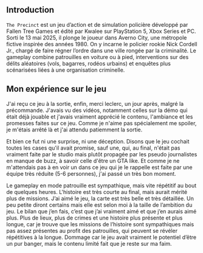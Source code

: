 ## Introduction
<code>The Precinct</code> est un jeu d’action et de simulation policière développé par Fallen Tree Games et édité par Kwalee sur PlayStation 5, Xbox Series et PC. Sorti le 13 mai 2025, il plonge le joueur dans Averno City, une métropole fictive inspirée des années 1980.
On y incarne le policier rookie Nick Cordell Jr., chargé de faire régner l’ordre dans une ville rongée par la criminalité. Le gameplay combine patrouilles en voiture ou à pied, interventions sur des délits aléatoires (vols, bagarres, rodéos urbains) et enquêtes plus scénarisées liées à une organisation criminelle.

## Mon expérience sur le jeu

J'ai reçu ce jeu à la sortie, enfin, merci leclerc, un jour après, malgré la précommande. J'avais vu des vidéos, notamment celles sur la démo qui était déjà jouable et j'avais vraiment apprécié le contenu, l'ambiance et les promesses 
faites sur ce jeu. Comme je n'aime pas spécialement me spoiler, je m'étais arrêté là et j'ai attendu patiemment la sortie.

Et bien ce fut ni une surprise, ni une déception. Disons que le jeu cochait toutes les cases qu'il avait promise, sauf une, qui, au final, n'était pas vraiment faite par le studio mais plutôt propagée par les pseudo journalistes en manque de buzz, à savoir celle d'être un GTA like.
Et comme je ne m'attendais pas à en voir un dans ce jeu qui je le rappelle est faite par une équipe très réduite (5-6 personnes), j'ai passé un très bon moment.

Le gameplay en mode patrouille est sympathique, mais vite répétitif au bout de quelques heures. L'histoire est très courte au final, mais aurait mérité plus de missions.
J’ai aimé le jeu, la carte est très belle et très détaillée. Un peu petite diront certains mais elle est selon moi à la taille de l’ambition du jeu.
Le bilan que j’en fais, c’est que j’ai vraiment aimé et que j’en aurais aimé plus. Plus de lieux, plus de crimes et une histoire plus présente et plus longue, car je trouve que les missions de l’histoire sont sympathiques mais pas assez présentes au profit des patrouilles, qui peuvent se révéler répétitives à la longue.
Dommage car le jeu avait vraiment le potentiel d’être un pur banger, mais le contenu limité fait que je reste sur ma faim.

